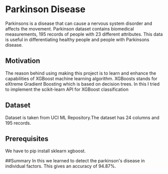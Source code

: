 # Parkinson Disease

Parkinsons is a disease that can cause a nervous system disorder and affects the movement. Parkinson dataset contains biomedical measurements, 195 records of people with 23 different attributes. This data is useful in differentiating healthy people and people with Parkinsons disease.

## Motivation

The reason behind using making this project is to learn and enhance the capabilities of XGBoost machine learning algorithm. XGBoosts stands for eXtreme Gradient Boosting which is based on decision trees. In this I tried to implement the scikit-learn API for XGBoost classification

## Dataset

Dataset is taken from UCI ML Repository.The dataset has 24 columns and 195 records.

## Prerequisites

We have to pip install sklearn xgboost.

##Summary
In this we learned to detect the parkinson's disease in individual factors. This gives an accuracy of 94.87%.
